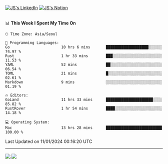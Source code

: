 
[![JS's LinkedIn](https://img.shields.io/badge/LinkedIn-blue?style=for-the-badge&logo=linkedin)](https://www.linkedin.com/in/jaeseung-lee-5a2a32139/) 
[![JS's Notion](https://img.shields.io/badge/Notion-black?style=for-the-badge&logo=notion)](https://bit.ly/ljswiki1) <br><br>
<!-- ![JS's GitHub stats](https://github-readme-stats-lemon-five.vercel.app/api?username=tkxkd0159&hide=contribs,prs,stars,issues&show_icons=true&theme=react&include_all_commits=true)   -->
<!-- ![Top Langs](https://github-readme-stats-lemon-five.vercel.app/api/top-langs/?username=tkxkd0159&layout=compact&hide=jupyter%20notebook,scss,html,css&langs_count=10)  -->


<!--START_SECTION:waka-->
📊 **This Week I Spent My Time On** 

```text
🕑︎ Time Zone: Asia/Seoul

💬 Programming Languages: 
Go                       10 hrs 6 mins       ███████████████████░░░░░░   74.97 % 
Rust                     1 hr 33 mins        ███░░░░░░░░░░░░░░░░░░░░░░   11.53 % 
YAML                     52 mins             ██░░░░░░░░░░░░░░░░░░░░░░░   06.54 % 
TOML                     21 mins             █░░░░░░░░░░░░░░░░░░░░░░░░   02.61 % 
Markdown                 9 mins              ░░░░░░░░░░░░░░░░░░░░░░░░░   01.19 % 

🔥 Editors: 
GoLand                   11 hrs 33 mins      █████████████████████░░░░   85.82 % 
RustRover                1 hr 54 mins        ████░░░░░░░░░░░░░░░░░░░░░   14.18 % 

💻 Operating System: 
Mac                      13 hrs 28 mins      █████████████████████████   100.00 % 
```


 Last Updated on 11/01/2024 00:16:20 UTC
<!--END_SECTION:waka-->

---
<a href="https://github.com/tkxkd0159/dsalgo">
  <img align="center" src="https://github-readme-stats-lemon-five.vercel.app/api/pin/?username=tkxkd0159&repo=dsalgo&theme=react" />
</a>
<a href="https://github.com/tkxkd0159/books">
  <img align="center" src="https://github-readme-stats-lemon-five.vercel.app/api/pin/?username=tkxkd0159&repo=books&theme=react" />
</a>

<!---
- 🔭 I’m currently working on ...
- 🌱 I’m currently learning blockchain and distributed network
- 👯 I’m looking to collaborate on ...
- 🤔 I’m looking for help with ...
- 💬 Ask me about ...
- 📫 How to reach me: ...
- 😄 Pronouns: ...
- ⚡ Fun fact: ...
-->
